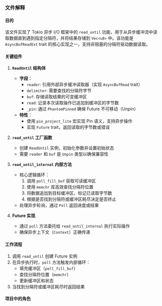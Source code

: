 ### 文件解释

#### 目的
该文件实现了 Tokio 异步 I/O 框架中的 `read_until` 功能，用于从异步缓冲流中读取数据直到遇到指定分隔符，并将结果存储到 `Vec<u8>` 中。该功能是 `AsyncBufReadExt` trait 的核心实现之一，支持非阻塞的分隔符驱动数据读取。

#### 关键组件
1. **`ReadUntil` 结构体**
   - **字段**：
     - `reader`: 引用外部异步缓冲读取器（实现 `AsyncBufRead` trait）
     - `delimiter`: 需要查找的分隔符字节
     - `buf`: 存储读取结果的可变缓冲区
     - `read`: 记录本次读取操作已追加到缓冲区的字节数
     - `_pin`: 通过 `PhantomPinned` 确保 Future 不可移动（Unpin）
   - **特性**：
     - 使用 `pin_project_lite` 宏实现 Pin 语义，支持异步操作
     - 实现 `Future` trait，返回读取的字节数或错误

2. **`read_until` 工厂函数**
   - 创建 `ReadUntil` 实例，初始化参数并设置初始状态
   - 需要 `reader` 和 `buf` 是 `Unpin` 类型以确保兼容性

3. **`read_until_internal` 内部方法**
   - 核心逻辑循环：
     1. 调用 `poll_fill_buf` 获取可读缓冲区
     2. 使用 `memchr` 库高效查找分隔符位置
     3. 将数据追加到目标缓冲区，标记已读取字节数
     4. 根据是否找到分隔符或缓冲区耗尽决定是否终止
   - 处理异步轮询，通过 `Poll` 返回进度或结果

4. **Future 实现**
   - 通过 `poll` 方法委托给 `read_until_internal` 执行实际操作
   - 确保异步上下文（`Context`）正确传递

#### 工作流程
1. 调用 `read_until` 创建 Future 实例
2. 在异步执行时，`poll` 方法触发内部循环：
   - 填充缓冲区（`poll_fill_buf`）
   - 查找分隔符位置（`memchr`）
   - 更新缓冲区和状态
3. 当找到分隔符或缓冲区耗尽时返回结果

#### 项目中的角色
